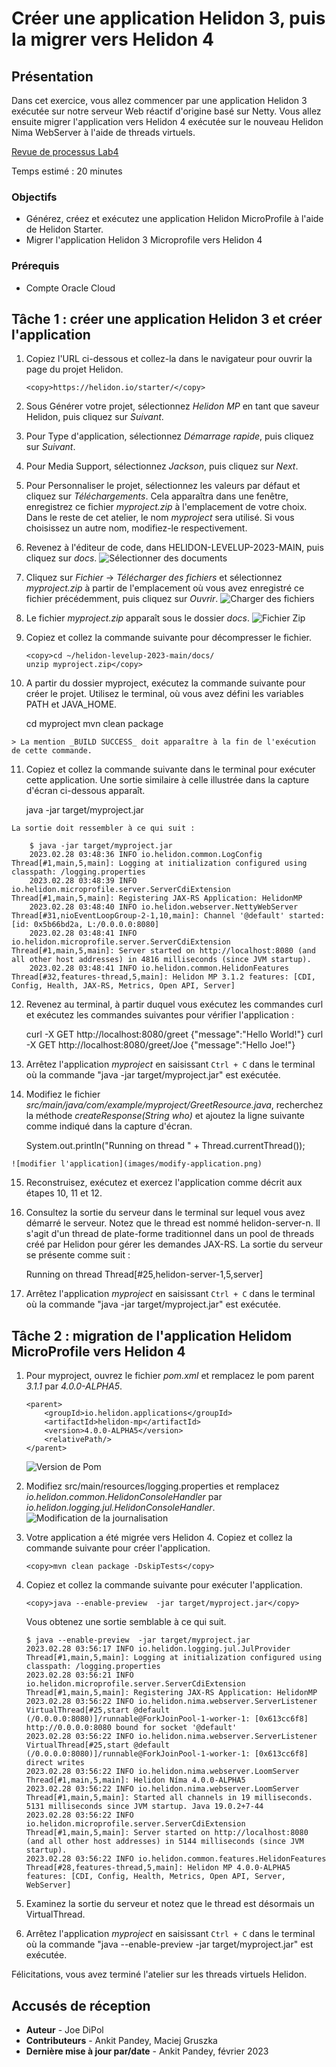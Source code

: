 # Créer une application Helidon 3, puis la migrer vers Helidon 4

## Présentation

Dans cet exercice, vous allez commencer par une application Helidon 3 exécutée sur notre serveur Web réactif d'origine basé sur Netty. Vous allez ensuite migrer l'application vers Helidon 4 exécutée sur le nouveau Helidon Nima WebServer à l'aide de threads virtuels.

[Revue de processus Lab4](videohub:1_zr1m00ba)

Temps estimé : 20 minutes

### Objectifs

*   Générez, créez et exécutez une application Helidon MicroProfile à l'aide de Helidon Starter.
*   Migrer l'application Helidon 3 Microprofile vers Helidon 4

### Prérequis

*   Compte Oracle Cloud

## Tâche 1 : créer une application Helidon 3 et créer l'application

1.  Copiez l'URL ci-dessous et collez-la dans le navigateur pour ouvrir la page du projet Helidon.
    
        <copy>https://helidon.io/starter/</copy>
        
2.  Sous Générer votre projet, sélectionnez _Helidon MP_ en tant que saveur Helidon, puis cliquez sur _Suivant_.
    
3.  Pour Type d'application, sélectionnez _Démarrage rapide_, puis cliquez sur _Suivant_.
    
4.  Pour Media Support, sélectionnez _Jackson_, puis cliquez sur _Next_.
    
5.  Pour Personnaliser le projet, sélectionnez les valeurs par défaut et cliquez sur _Téléchargements_. Cela apparaîtra dans une fenêtre, enregistrez ce fichier _myproject.zip_ à l'emplacement de votre choix. Dans le reste de cet atelier, le nom _myproject_ sera utilisé. Si vous choisissez un autre nom, modifiez-le respectivement.
    
6.  Revenez à l'éditeur de code, dans HELIDON-LEVELUP-2023-MAIN, puis cliquez sur _docs_. ![Sélectionner des documents](images/select-docs.png)
    
7.  Cliquez sur _Fichier_ -> _Télécharger des fichiers_ et sélectionnez _myproject.zip_ à partir de l'emplacement où vous avez enregistré ce fichier précédemment, puis cliquez sur _Ouvrir_. ![Charger des fichiers](images/upload-files.png)
    
8.  Le fichier _myproject.zip_ apparaît sous le dossier _docs_. ![Fichier Zip](images/zip-file.png)
    
9.  Copiez et collez la commande suivante pour décompresser le fichier.
    
        <copy>cd ~/helidon-levelup-2023-main/docs/
        unzip myproject.zip</copy>
        
10.  A partir du dossier myproject, exécutez la commande suivante pour créer le projet. Utilisez le terminal, où vous avez défini les variables PATH et JAVA\_HOME.
    
        <copy>cd myproject
        mvn clean package</copy>
        
    
    > La mention _BUILD SUCCESS_ doit apparaître à la fin de l'exécution de cette commande.
    
11.  Copiez et collez la commande suivante dans le terminal pour exécuter cette application. Une sortie similaire à celle illustrée dans la capture d'écran ci-dessous apparaît.
    
        <copy>java -jar target/myproject.jar</copy>
        
    
    La sortie doit ressembler à ce qui suit :
    
        $ java -jar target/myproject.jar
        2023.02.28 03:48:36 INFO io.helidon.common.LogConfig Thread[#1,main,5,main]: Logging at initialization configured using classpath: /logging.properties
        2023.02.28 03:48:39 INFO io.helidon.microprofile.server.ServerCdiExtension Thread[#1,main,5,main]: Registering JAX-RS Application: HelidonMP
        2023.02.28 03:48:40 INFO io.helidon.webserver.NettyWebServer Thread[#31,nioEventLoopGroup-2-1,10,main]: Channel '@default' started: [id: 0x5b66bd2a, L:/0.0.0.0:8080]
        2023.02.28 03:48:41 INFO io.helidon.microprofile.server.ServerCdiExtension Thread[#1,main,5,main]: Server started on http://localhost:8080 (and all other host addresses) in 4816 milliseconds (since JVM startup).
        2023.02.28 03:48:41 INFO io.helidon.common.HelidonFeatures Thread[#32,features-thread,5,main]: Helidon MP 3.1.2 features: [CDI, Config, Health, JAX-RS, Metrics, Open API, Server]
        
12.  Revenez au terminal, à partir duquel vous exécutez les commandes curl et exécutez les commandes suivantes pour vérifier l'application :
    
        <copy>
        curl -X GET http://localhost:8080/greet
        </copy>
        {"message":"Hello World!"}
        
    
        <copy>
        curl -X GET http://localhost:8080/greet/Joe
        </copy>
        {"message":"Hello Joe!"}
        
13.  Arrêtez l'application _myproject_ en saisissant `Ctrl + C` dans le terminal où la commande "java -jar target/myproject.jar" est exécutée.
    
14.  Modifiez le fichier _src/main/java/com/example/myproject/GreetResource.java_, recherchez la méthode _createResponse(String who)_ et ajoutez la ligne suivante comme indiqué dans la capture d'écran.
    
        <copy>System.out.println("Running on thread " + Thread.currentThread());</copy>
        
    
    ![modifier l'application](images/modify-application.png)
    
15.  Reconstruisez, exécutez et exercez l'application comme décrit aux étapes 10, 11 et 12.
    
16.  Consultez la sortie du serveur dans le terminal sur lequel vous avez démarré le serveur. Notez que le thread est nommé helidon-server-n. Il s'agit d'un thread de plate-forme traditionnel dans un pool de threads créé par Helidon pour gérer les demandes JAX-RS. La sortie du serveur se présente comme suit :
    
        Running on thread Thread[#25,helidon-server-1,5,server]
        
17.  Arrêtez l'application _myproject_ en saisissant `Ctrl + C` dans le terminal où la commande "java -jar target/myproject.jar" est exécutée.
    

## Tâche 2 : migration de l'application Helidom MicroProfile vers Helidon 4

1.  Pour myproject, ouvrez le fichier _pom.xml_ et remplacez le pom parent _3.1.1_ par _4.0.0-ALPHA5_.
    
        <parent>
            <groupId>io.helidon.applications</groupId>
            <artifactId>helidon-mp</artifactId>
            <version>4.0.0-ALPHA5</version>
            <relativePath/>
        </parent>
        
    
    ![Version de Pom](images/pom-version.png)
    
2.  Modifiez src/main/resources/logging.properties et remplacez _io.helidon.common.HelidonConsoleHandler_ par _io.helidon.logging.jul.HelidonConsoleHandler_. ![Modification de la journalisation](images/edit-logging.png)
    
3.  Votre application a été migrée vers Helidon 4. Copiez et collez la commande suivante pour créer l'application.
    
        <copy>mvn clean package -DskipTests</copy>
        
4.  Copiez et collez la commande suivante pour exécuter l'application.
    
        <copy>java --enable-preview  -jar target/myproject.jar</copy>
        
    
    Vous obtenez une sortie semblable à ce qui suit.
    
        $ java --enable-preview  -jar target/myproject.jar
        2023.02.28 03:56:17 INFO io.helidon.logging.jul.JulProvider Thread[#1,main,5,main]: Logging at initialization configured using classpath: /logging.properties
        2023.02.28 03:56:21 INFO io.helidon.microprofile.server.ServerCdiExtension Thread[#1,main,5,main]: Registering JAX-RS Application: HelidonMP
        2023.02.28 03:56:22 INFO io.helidon.nima.webserver.ServerListener VirtualThread[#25,start @default (/0.0.0.0:8080)]/runnable@ForkJoinPool-1-worker-1: [0x613cc6f8] http://0.0.0.0:8080 bound for socket '@default'
        2023.02.28 03:56:22 INFO io.helidon.nima.webserver.ServerListener VirtualThread[#25,start @default (/0.0.0.0:8080)]/runnable@ForkJoinPool-1-worker-1: [0x613cc6f8] direct writes
        2023.02.28 03:56:22 INFO io.helidon.nima.webserver.LoomServer Thread[#1,main,5,main]: Helidon Níma 4.0.0-ALPHA5
        2023.02.28 03:56:22 INFO io.helidon.nima.webserver.LoomServer Thread[#1,main,5,main]: Started all channels in 19 milliseconds. 5131 milliseconds since JVM startup. Java 19.0.2+7-44
        2023.02.28 03:56:22 INFO io.helidon.microprofile.server.ServerCdiExtension Thread[#1,main,5,main]: Server started on http://localhost:8080 (and all other host addresses) in 5144 milliseconds (since JVM startup).
        2023.02.28 03:56:22 INFO io.helidon.common.features.HelidonFeatures Thread[#28,features-thread,5,main]: Helidon MP 4.0.0-ALPHA5 features: [CDI, Config, Health, Metrics, Open API, Server, WebServer]
        
5.  Examinez la sortie du serveur et notez que le thread est désormais un VirtualThread.
    
6.  Arrêtez l'application _myproject_ en saisissant `Ctrl + C` dans le terminal où la commande "java --enable-preview -jar target/myproject.jar" est exécutée.
    

Félicitations, vous avez terminé l'atelier sur les threads virtuels Helidon.

## Accusés de réception

*   **Auteur** - Joe DiPol
*   **Contributeurs** - Ankit Pandey, Maciej Gruszka
*   **Dernière mise à jour par/date** - Ankit Pandey, février 2023